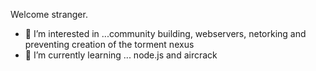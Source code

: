  Welcome stranger.
- 👀 I’m interested in ...community building, webservers, netorking and preventing creation of the torment nexus
- 🌱 I’m currently learning ... node.js and aircrack


<!---
JoeDAO/JoeDAO is a ✨ special ✨ repository because its `README.md` (this file) appears on your GitHub profile.
You can click the Preview link to take a look at your changes.
--->
